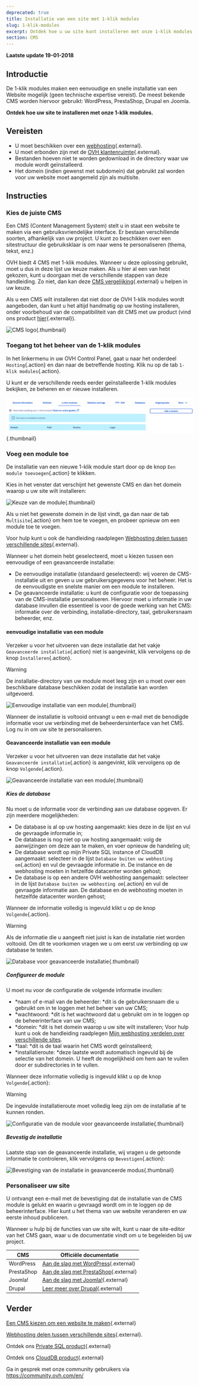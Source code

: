 ```yaml
---
deprecated: true
title: Installatie van een site met 1-klik modules
slug: 1-klik-modules
excerpt: Ontdek hoe u uw site kunt installeren met onze 1-klik modules
section: CMS
---
```


**Laatste update 19-01-2018**

## Introductie

De 1-klik modules maken een eenvoudige en snelle installatie van een Website mogelijk (geen technische expertise vereist).  De meest bekende CMS worden hiervoor gebruikt: WordPress, PrestaShop, Drupal en Joomla.

**Ontdek hoe uw site te installeren met onze 1-klik modules.**

## Vereisten

- U moet beschikken over een [webhosting](https://www.ovh.nl/shared-hosting/){.external}.
- U moet erbonden zijn met de [OVH klantenruimte](https://www.ovh.com/auth/?action=gotomanager&from=https://www.ovh.nl/&ovhSubsidiary=nl){.external}.
- Bestanden hoeven niet te worden gedownload in de directory waar uw module wordt geïnstalleerd.
- Het domein (indien gewenst met subdomein) dat gebruikt zal worden voor uw website moet aangemeld zijn als multisite.

## Instructies

### Kies de juiste CMS

Een CMS (Content Management System) stelt u in staat een website te maken via een gebruiksvriendelijke interface. Er bestaan verschillende soorten, afhankelijk van uw project. U kunt zo beschikken over een sitestructuur die gebruiksklaar is om naar wens te personaliseren (thema, tekst, enz.)

OVH biedt 4 CMS met 1-klik modules. Wanneer u deze oplossing gebruikt, moet u dus in deze lijst uw keuze maken. Als u hier al een van hebt gekozen, kunt u doorgaan met de verschillende stappen van deze handleiding. Zo niet, dan kan deze [CMS vergelijking](https://www.ovh.nl/shared-hosting/website/vergelijking-cms/){.external} u helpen in uw keuze.

Als u een CMS wilt installeren dat niet door de OVH 1-klik modules wordt aangeboden, dan kunt u het altijd handmatig op uw hosting installeren, onder voorbehoud van de compatibiliteit van dit CMS met uw product (vind ons product [hier](https://www.ovh.nl/shared-hosting/){.external}).

![CMS logo](images/CMS_logo.png){.thumbnail}

### Toegang tot het beheer van de 1-klik modules

In het linkermenu in uw OVH Control Panel, gaat u naar het onderdeel `Hosting`{.action} en dan naar de betreffende hosting. Klik nu op de tab `1-klik modules`{.action}.

U kunt er de verschillende reeds eerder geïnstalleerde 1-klik modules bekijken, ze beheren en er nieuwe installeren.

![Toegang tot het onderdeel 1 klik modules](images/access_to_the_1_click_modules_section.png){.thumbnail}

### Voeg een module toe

De installatie van een nieuwe 1-klik module start door op de knop `Een module toevoegen`{.action} te klikken.

Kies in het venster dat verschijnt het gewenste CMS en dan het domein waarop u uw site wilt installeren:

![Keuze van de module](images/add_a_module.png){.thumbnail}

Als u niet het gewenste domein in de lijst vindt, ga dan naar de tab `Multisite`{.action} om hem toe te voegen, en probeer opnieuw om een module toe te voegen.

Voor hulp kunt u ook de handleiding raadplegen [Webhosting delen tussen verschillende sites](https://docs.ovh.com/nl/hosting/multisite-configuratie-meerdere-websites/){.external}.

Wanneer u het domein hebt geselecteerd, moet u kiezen tussen een eenvoudige of een geavanceerde installatie:

- De eenvoudige installatie (standaard geselecteerd): wij voeren de CMS-installatie uit en geven u uw gebruikersgegevens voor het beheer. Het is de eenvoudigste en snelste manier om een module te installeren.
- De geavanceerde installatie: u kunt de configuratie voor de toepassing van de CMS-installatie personaliseren. Hiervoor moet u informatie in uw database invullen die essentieel is voor de goede werking van het CMS: informatie over de verbinding, installatie-directory, taal, gebruikersnaam beheerder, enz.

#### eenvoudige installatie van een module

Verzeker u voor het uitvoeren van deze installatie dat het vakje `Geavanceerde installatie`{.action} niet is aangevinkt, klik vervolgens op de knop `Installeren`{.action}.

> [!warning]
>
> De installatie-directory van uw module moet leeg zijn en u moet over een beschikbare database beschikken zodat de installatie kan worden uitgevoerd. 
> 

![Eenvoudige installatie van een module](images/choose_installation.png){.thumbnail}

Wanneer de installatie is voltooid ontvangt u een e-mail met de benodigde informatie voor uw verbinding met de beheerdersinterface van het CMS. Log nu in om uw site te personaliseren.

#### Geavanceerde installatie van een module

Verzeker u voor het uitvoeren van deze installatie dat het vakje `Geavanceerde installatie`{.action} is aangevinkt, klik vervolgens op de knop `Volgende`{.action}.

![Geavanceerde installatie van een module](images/advanced_installation.png){.thumbnail}

##### Kies de database 

Nu moet u de informatie voor de verbinding aan uw database opgeven. Er zijn meerdere mogelijkheden:

- De database is al op uw hosting aangemaakt: kies deze in de lijst en vul de gevraagde informatie in;
- De database is nog niet op uw hosting aangemaakt: volg de aanwijzingen om deze aan te maken, en voer opnieuw de handeling uit;
- De database wordt op mijn Private SQL instance of CloudDB aangemaakt: selecteer in de lijst `Database buiten uw webhosting om`{.action} en vul de gevraagde informatie in. De instance en de webhosting moeten in hetzelfde datacenter worden gehost;
- De database is op een andere OVH webhosting aangemaakt: selecteer in de lijst `Database buiten uw webhosting om`{.action} en vul de gevraagde informatie aan. De database en de webhosting moeten in hetzelfde datacenter worden gehost;

Wanneer de informatie volledig is ingevuld klikt u op de knop `Volgende`{.action}.

> [!warning]
>
> Als de informatie die u aangeeft niet juist is kan de installatie niet worden voltooid. Om dit te voorkomen vragen we u om eerst uw verbinding op uw database te testen.
> 

![Database voor geavanceerde installatie](images/advanced_installation_database.png){.thumbnail}

##### Configureer de module 

U moet nu voor de configuratie de volgende informatie invullen:

- *naam of e-mail van de beheerder: *dit is de gebruikersnaam die u gebruikt om in te loggen met het beheer van uw CMS; 
- *wachtwoord: *dit is het wachtwoord dat u gebruikt om in te loggen op de beheerinterface van uw CMS;
- *domein: *dit is het domein waarop u uw site wilt installeren;
Voor hulp kunt u ook de handleiding raadplegen [Mijn webhosting verdelen over verschillende sites](https://docs.ovh.com/nl/hosting/multisite-configuratie-meerdere-websites/).
- *taal: *dit is de taal waarin het CMS wordt geïnstalleerd;
- *installatieroute: *deze laatste wordt automatisch ingevuld bij de selectie van het domein. U heeft de mogelijkheid om hem aan te vullen door er subdirectories in te vullen. 

Wanneer deze informatie volledig is ingevuld klikt u op de knop `Volgende`{.action}:

> [!warning]
>
> De ingevulde installatieroute moet volledig leeg zijn om de installatie af te kunnen ronden.
> 

![Configuratie van de module voor geavanceerde installatie](images/advanced_installation_configuration.png){.thumbnail}

##### Bevestig de installatie 

Laatste stap van de geavanceerde installatie, wij vragen u de getoonde informatie te controleren, klik vervolgens op `Bevestigen`{.action}:

![Bevestiging van de installatie in geavanceerde modus](images/advanced_installation_summary.png){.thumbnail}

### Personaliseer uw site 

U ontvangt een e-mail met de bevestiging dat de installatie van de CMS module is gelukt en waarin u gevraagd wordt om in te loggen op de beheerinterface. Hier kunt u het thema van uw website veranderen en uw eerste inhoud publiceren.

Wanneer u hulp bij de functies van uw site wilt, kunt u naar de site-editor van het CMS gaan, waar u de documentatie vindt om u te begeleiden bij uw project.

|CMS|Officiële documentatie|
|---|---|
|WordPress|[Aan de slag met WordPress](https://codex.wordpress.org/First_Steps_With_WordPress){.external}|
|PrestaShop|[Aan de slag met PrestaShop](http://doc.prestashop.com/display/PS17/Getting+Started){.external}|
|Joomla!|[Aan de slag met Joomla!](https://www.joomla.org/about-joomla/getting-started.html){.external}|
|Drupal|[Leer meer over Drupal](https://www.drupal.org/docs/7/understanding-drupal/overview){.external}|

## Verder

[Een CMS kiezen om een website te maken](https://www.ovh.nl/shared-hosting/website/vergelijking-cms/){.external}

[Webhosting delen tussen verschillende sites](https://docs.ovh.com/nl/hosting/multisite-configuratie-meerdere-websites/){.external}.

Ontdek ons [Private SQL product](https://www.ovh.nl/shared-hosting/sql-opties.xml){.external}

Ontdek ons [CloudDB product](https://www.ovh.nl/cloud/cloud-databases/){.external}

Ga in gesprek met onze community gebruikers via <https://community.ovh.com/en/>
